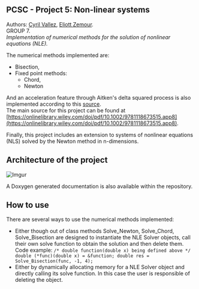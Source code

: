 ## PCSC - Project 5: Non-linear systems

Authors: [Cyril Vallez](mailto:cyril.vallez@epfl.ch), [Eliott Zemour](mailto:eliott.zemour@epfl.ch).   
GROUP 7.   
_Implementation of numerical methods for the solution of nonlinear equations (NLE)._  

The numerical methods implemented are:
* Bisection,
* Fixed point methods:
  * Chord,
  * Newton

And an acceleration feature through Aitken's delta squared process is also implemented according to this [source](https://en.wikipedia.org/wiki/Aitken%27s_delta-squared_process).  
The main source for this project can be found at [https://onlinelibrary.wiley.com/doi/pdf/10.1002/9781118673515.app8](https://onlinelibrary.wiley.com/doi/pdf/10.1002/9781118673515.app8).

Finally, this project includes an extension to systems of nonlinear equations (NLS) solved by the Newton method in n-dimensions.

## Architecture of the project

![Imgur](https://i.imgur.com/Oi06fhP.png)

A Doxygen generated documentation is also available within the repository.

## How to use
There are several ways to use the numerical methods implemented:
* Either though out of class methods Solve_Newton, Solve_Chord, Solve_Bisection are designed to instantiate the NLE Solver objects, call their own solve function to obtain the solution and then delete them.
Code example:
`
    /* double function(double x) being defined above */
    double (*func)(double x) = &function;
    double res = Solve_Bisection(func, -1, 4);
`
* Either by dynamically allocating memory for a NLE Solver object and directly calling its solve function. In this case the user is responsible of deleting the object.

